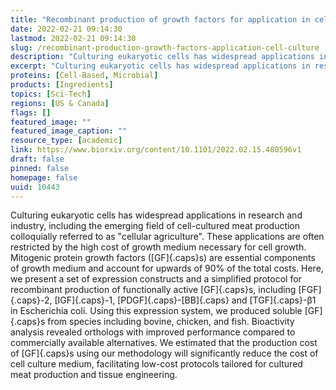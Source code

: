 ```yaml
---
title: "Recombinant production of growth factors for application in cell culture"
date: 2022-02-21 09:14:30
lastmod: 2022-02-21 09:14:30
slug: /recombinant-production-growth-factors-application-cell-culture
description: "Culturing eukaryotic cells has widespread applications in research and industry, including the emerging field of cell-cultured meat production colloquially referred to as “cellular agriculture”. These applications are often restricted by the high cost of growth medium necessary for cell growth. Mitogenic protein growth factors (GFs) are essential components of growth medium and account for upwards of 90% of the total costs."
excerpt: "Culturing eukaryotic cells has widespread applications in research and industry, including the emerging field of cell-cultured meat production colloquially referred to as “cellular agriculture”. These applications are often restricted by the high cost of growth medium necessary for cell growth. Mitogenic protein growth factors (GFs) are essential components of growth medium and account for upwards of 90% of the total costs."
proteins: [Cell-Based, Microbial]
products: [Ingredients]
topics: [Sci-Tech]
regions: [US & Canada]
flags: []
featured_image: ""
featured_image_caption: ""
resource_type: [academic]
link: https://www.biorxiv.org/content/10.1101/2022.02.15.480596v1
draft: false
pinned: false
homepage: false
uuid: 10443
---
```

Culturing eukaryotic cells has widespread applications in research and
industry, including the emerging field of cell-cultured meat production
colloquially referred to as "cellular agriculture". These applications
are often restricted by the high cost of growth medium necessary for
cell growth. Mitogenic protein growth factors ([GF]{.caps}s) are
essential components of growth medium and account for upwards of 90% of
the total costs. Here, we present a set of expression constructs and a
simplified protocol for recombinant production of functionally active
[GF]{.caps}s, including [FGF]{.caps}-2, [IGF]{.caps}-1,
[PDGF]{.caps}-[BB]{.caps} and [TGF]{.caps}-β1 in Escherichia coli. Using
this expression system, we produced soluble [GF]{.caps}s from species
including bovine, chicken, and fish. Bioactivity analysis revealed
orthologs with improved performance compared to commercially available
alternatives. We estimated that the production cost of [GF]{.caps}s
using our methodology will significantly reduce the cost of cell culture
medium, facilitating low-cost protocols tailored for cultured meat
production and tissue engineering.
